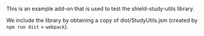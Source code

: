 This is an example add-on that is used to test the shield-study-utils library.

We include the library by obtaining a copy of dist/StudyUtils.jsm (created by
`npm run dist` = `webpack`).
